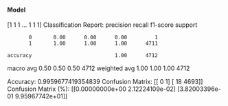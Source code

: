 #### Model
[1 1 1 ... 1 1 1]
Classification Report:
              precision    recall  f1-score   support

           0       0.00      0.00      0.00         1
           1       1.00      1.00      1.00      4711

    accuracy                           1.00      4712
   macro avg       0.50      0.50      0.50      4712
weighted avg       1.00      1.00      1.00      4712

Accuracy: 0.9959677419354839
Confusion Matrix:
[[   0    1]
 [  18 4693]]
Confusion Matrix (%):
[[0.00000000e+00 2.12224109e-02]
 [3.82003396e-01 9.95967742e+01]]
